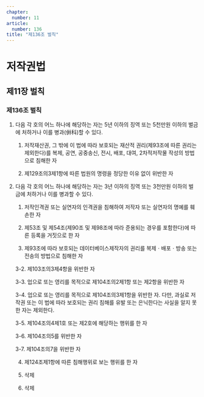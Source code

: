 ```yaml
---
chapter:
  number: 11
article:
  number: 136
title: "제136조 벌칙"
---
```

# 저작권법

## 제11장 벌칙

### 제136조 벌칙

1. 다음 각 호의 어느 하나에 해당하는 자는 5년 이하의 징역 또는 5천만원 이하의 벌금에 처하거나 이를 병과(倂科)할 수 있다.

    1. 저작재산권, 그 밖에 이 법에 따라 보호되는 재산적 권리(제93조에 따른 권리는 제외한다)를 복제, 공연, 공중송신, 전시, 배포, 대여, 2차적저작물 작성의 방법으로 침해한 자

    2. 제129조의3제1항에 따른 법원의 명령을 정당한 이유 없이 위반한 자

2. 다음 각 호의 어느 하나에 해당하는 자는 3년 이하의 징역 또는 3천만원 이하의 벌금에 처하거나 이를 병과할 수 있다.

    1. 저작인격권 또는 실연자의 인격권을 침해하여 저작자 또는 실연자의 명예를 훼손한 자

    2. 제53조 및 제54조(제90조 및 제98조에 따라 준용되는 경우를 포함한다)에 따른 등록을 거짓으로 한 자

    3. 제93조에 따라 보호되는 데이터베이스제작자의 권리를 복제ㆍ배포ㆍ방송 또는 전송의 방법으로 침해한 자

    3-2. 제103조의3제4항을 위반한 자

    3-3. 업으로 또는 영리를 목적으로 제104조의2제1항 또는 제2항을 위반한 자

    3-4. 업으로 또는 영리를 목적으로 제104조의3제1항을 위반한 자. 다만, 과실로 저작권 또는 이 법에 따라 보호되는 권리 침해를 유발 또는 은닉한다는 사실을 알지 못한 자는 제외한다.

    3-5. 제104조의4제1호 또는 제2호에 해당하는 행위를 한 자

    3-6. 제104조의5를 위반한 자

    3-7. 제104조의7을 위반한 자

    4. 제124조제1항에 따른 침해행위로 보는 행위를 한 자

    5. 삭제

    6. 삭제
